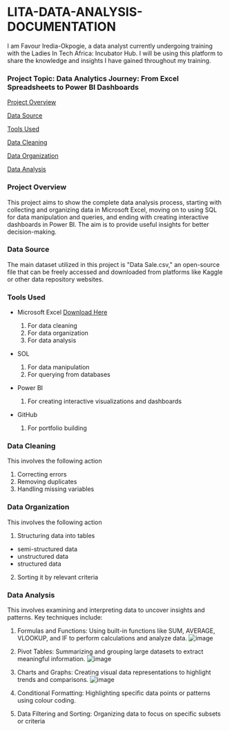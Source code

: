 # LITA-DATA-ANALYSIS-DOCUMENTATION
I am Favour Iredia-Okpogie, a data analyst currently undergoing training with the Ladies In Tech Africa: Incubator Hub. I will be using this platform to share the knowledge and insights I have gained throughout my training.
### Project Topic:  Data Analytics Journey: From Excel Spreadsheets to Power BI Dashboards

[Project Overview](#project-overview)

[Data Source](#data-source)

[Tools Used](#tools-used)

[Data Cleaning](#data-cleaning)

[Data Organization](#data-organization)

[Data Analysis](#data-analysis)


### Project Overview
This project aims to show the complete data analysis process, starting with collecting and organizing data in Microsoft Excel, moving on to using SQL for data manipulation and queries, and ending with creating interactive dashboards in Power BI. The aim is to provide useful insights for better decision-making.

### Data Source
The main dataset utilized in this project is "Data Sale.csv," an open-source file that can be freely accessed and downloaded from platforms like Kaggle or other data repository websites.

### Tools Used
- Microsoft Excel [Download Here](https://wwww.microsoft.com)
  1. For data cleaning
  2. For data organization
  3. For data analysis
  
 - SOL
   1. For data manipulation
   2. For querying from databases

 - Power BI
   1. For creating interactive visualizations and dashboards

  - GitHub
    1. For portfolio building

### Data Cleaning
This involves the following action
1. Correcting errors
2. Removing duplicates
3. Handling missing variables

### Data Organization
This involves the following action
1. Structuring data into tables
  - semi-structured data
  - unstructured data
  - structured data
2. Sorting it by relevant criteria

### Data Analysis
This involves examining and interpreting data to uncover insights and patterns. Key techniques include:
1. Formulas and Functions: Using built-in functions like SUM, AVERAGE, VLOOKUP, and IF to perform calculations and analyze data.
   ![image](https://github.com/user-attachments/assets/22e7307b-8e9f-4c59-bc99-cb48d9b7d8ac)

2. Pivot Tables: Summarizing and grouping large datasets to extract meaningful information.
   ![image](https://github.com/user-attachments/assets/51d28040-8a6e-46b6-b5a1-8fc4f66115e0)

3. Charts and Graphs: Creating visual data representations to highlight trends and comparisons.
   ![image](https://github.com/user-attachments/assets/a90e5ac5-fb17-4f55-a2bf-7461b21d2f4d)

6. Conditional Formatting: Highlighting specific data points or patterns using colour coding.
7. Data Filtering and Sorting: Organizing data to focus on specific subsets or criteria





